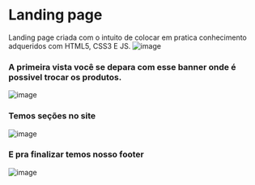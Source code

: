 # Landing page 
Landing page criada com o intuito de colocar em pratica conhecimento adqueridos com HTML5, CSS3 E JS.
![image](https://github.com/MatheeusPinheiro/suplementos/assets/78563956/d6fec155-944b-4b92-bfb2-6277a765dfb5)

### A primeira vista você se depara com esse banner onde é possivel trocar os produtos.
![image](https://github.com/MatheeusPinheiro/suplementos/assets/78563956/a55809d7-350c-40e4-b360-fd2c66c2f356)

### Temos seções no site
![image](https://github.com/MatheeusPinheiro/suplementos/assets/78563956/0867c812-5119-4426-9f44-a9249738d6e1)

### E pra finalizar temos nosso footer
![image](https://github.com/MatheeusPinheiro/suplementos/assets/78563956/52840007-4f17-414c-b5ec-97f56db1db3e)
